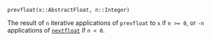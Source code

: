 ```
prevfloat(x::AbstractFloat, n::Integer)
```

The result of `n` iterative applications of `prevfloat` to `x` if `n >= 0`, or `-n` applications of [`nextfloat`](@ref) if `n < 0`.
